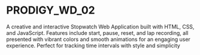 # PRODIGY_WD_02
A creative and interactive Stopwatch Web Application built with HTML, CSS, and JavaScript. Features include start, pause, reset, and lap recording, all presented with vibrant colors and smooth animations for an engaging user experience. Perfect for tracking time intervals with style and simplicity
